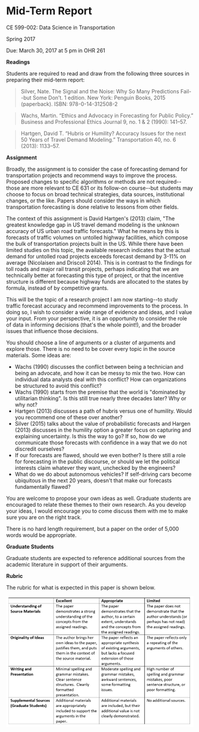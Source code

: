 # Mid-Term Report

CE 599-002: Data Science in Transportation

Spring 2017

Due:  March 30, 2017 at 5 pm in OHR 261

**Readings**

Students are required to read and draw from the following three sources in preparing their mid-term report:

> Silver, Nate. The Signal and the Noise: Why So Many Predictions Fail--but Some Don’t. 1 edition. New York: Penguin Books, 2015 (paperback).  ISBN:  978-0-14-312508-2

> Wachs, Martin. “Ethics and Advocacy in Forecasting for Public Policy.” Business and Professional Ethics Journal 9, no. 1 & 2 (1990): 141–57.

> Hartgen, David T. “Hubris or Humility? Accuracy Issues for the next 50 Years of Travel Demand Modeling.” Transportation 40, no. 6 (2013): 1133–57. 

**Assignment**

Broadly, the assignment is to consider the case of forecasting demand for transportation projects and recommend ways to improve the process.  Proposed changes to specific algorithms or methods are not required--those are more relevant to CE 631 or its follow-on course--but students may choose to focus on broad technical strategies, data sources, institutional changes, or the like.  Papers should consider the ways in which transportation forecasting is done relative to lessons from other fields.  

The context of this assignment is David Hartgen's (2013) claim, "The greatest knowledge gap in US travel demand modeling is the unknown accuracy of US urban road traffic forecasts."  What he means by this is forecasts of traffic volumes on untolled highway facilities, which compose the bulk of transportation projects built in the US. While there have been limited studies on this topic, the available research indicates that the actual demand for untolled road projects exceeds forecast demand by 3-11% on average (Nicolaisen and Driscoll 2014).  This is in contrast to the findings for toll roads and major rail transit projects, perhaps indicating that we are technically better at forecasting this type of project, or that the incentive structure is different because highway funds are allocated to the states by formula, instead of by competitive grants. 

This will be the topic of a research project I am now starting--to study traffic forecast accuracy and recommend improvements to the process.  In doing so, I wish to consider a wide range of evidence and ideas, and I value your input.  From your perspective, it is an opportunity to consider the role of data in informing decisions (that's the whole point!), and the broader issues that influence those decisions.  

You should choose a line of arguments or a cluster of arguments and explore those.  There is no need to be cover every topic in the source materials.  Some ideas are: 

* Wachs (1990) discusses the conflict between being a technician and being an advocate, and how it can be messy to mix the two.  How can individual data analysts deal with this conflict?  How can organizations be structured to avoid this conflict? 
* Wachs (1990) starts from the premise that the world is "dominated by utilitarian thinking".  Is this still true nearly three decades later?  Why or why not? 
* Hartgen (2013) discusses a path of hubris versus one of humility.  Would you recommend one of these over another? 
* Silver (2015) talks about the value of probabilistic forecasts and Hargen (2013) discusses in the humility option a greater focus on capturing and explaining uncertainty.  Is this the way to go?  If so, how do we communicate those forecasts with confidence in a way that we do not discredit ourselves? 
* If our forecasts are flawed, should we even bother?  Is there still a role for forecasting in the public discourse, or should we let the political interests claim whatever they want, unchecked by the engineers?  
* What do we do about autonomous vehicles?  If self-driving cars become ubiquitous in the next 20 years, doesn't that make our forecasts fundamentally flawed?   

You are welcome to propose your own ideas as well.  Graduate students are encouraged to relate these themes to their own research.  As you develop your ideas, I would encourage you to come discuss them with me to make sure you are on the right track.  

There is no hard length requirement, but a paper on the order of 5,000 words would be appropriate. 

**Graduate Students**

Graduate students are expected to reference additional sources from the academic literature in support of their arguments.  

**Rubric**

The rubric for what is expected in this paper is shown below.  

![Rubric](/images/Assignment-1-rubric.png)
